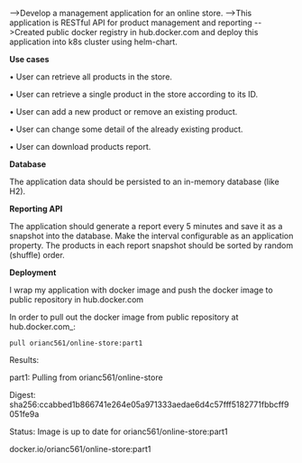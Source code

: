 -->Develop a management application for an online store.
-->This application is RESTful API for product management and reporting
-->Created public docker registry in hub.docker.com and deploy this application into k8s cluster using helm-chart.


**Use cases**

•	User can retrieve all products in the store.

•	User can retrieve a single product in the store according to its ID.

•	User can add a new product or remove an existing product.

•	User can change some detail of the already existing product.

•	User can download products report.




**Database**

The application data should be persisted to an in-memory database (like H2).



**Reporting API**

The application should generate a report every 5 minutes and save it as a snapshot into the database. 
Make the interval configurable as an application property.
The products in each report snapshot should be sorted by random (shuffle) order.




**Deployment**

I wrap my application with docker image and push the docker image to public repository in hub.docker.com

In order to pull out the docker image from public repository at hub.docker.com_:

 `pull orianc561/online-store:part1`
 
 Results:
 
part1: Pulling from orianc561/online-store

Digest: sha256:ccabbed1b866741e264e05a971333aedae6d4c57fff5182771fbbcff9051fe9a

Status: Image is up to date for orianc561/online-store:part1

docker.io/orianc561/online-store:part1

